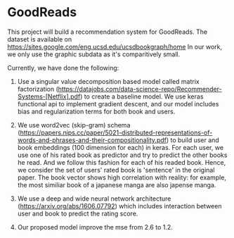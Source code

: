 # GoodReads
This project will build a recommendation system for GoodReads. The dataset is available on https://sites.google.com/eng.ucsd.edu/ucsdbookgraph/home In our work, we only use the graphic subdata as it's comparitively small.

Currently, we have done the following:

1. Use a singular value decomposition based model called matrix factorization (https://datajobs.com/data-science-repo/Recommender-Systems-[Netflix].pdf) to create a baseline model. We use keras functional api to implement gradient descent, and our model includes bias and regularization terms for both book and users.

2. We use word2vec (skip-gram) schema (https://papers.nips.cc/paper/5021-distributed-representations-of-words-and-phrases-and-their-compositionality.pdf) to build user and book embeddings (100 dimension for each) in keras. For each user, we use one of his rated book as predictor and try to predict the other books he read. And we follow this fashion for each of his readed book. Hence, we consider the set of users' rated book is 'sentence' in the original paper. The book vector shows high correlation with reality: for example, the most similiar book of a japanese manga are also japense manga.

3. We use a deep and wide neural network architecture (https://arxiv.org/abs/1606.07792) which includes interaction between user and book to predict the rating score.

4. Our proposed model improve the mse from 2.6 to 1.2.
